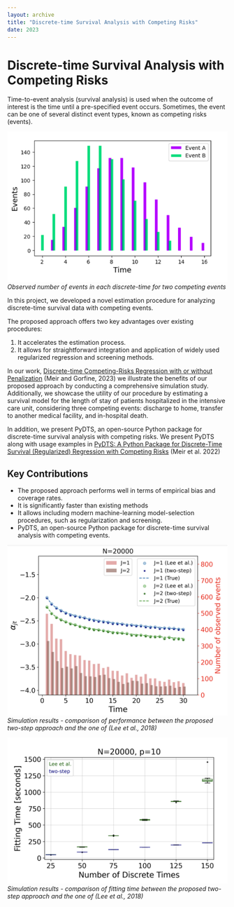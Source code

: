 ```yaml
---
layout: archive
title: "Discrete-time Survival Analysis with Competing Risks"
date: 2023
---
```


# Discrete-time Survival Analysis with Competing Risks

Time-to-event analysis (survival analysis) is used when the outcome of interest is the time until a pre-specified event occurs. 
Sometimes, the event can be one of several distinct event types, known as competing risks (events).

![Discrete-time](Discrete-time.png)
*Observed number of events in each discrete-time for two competing events*


In this project, we developed a novel estimation procedure for analyzing discrete-time survival data with competing events.
 
The proposed approach offers two key advantages over existing procedures: 
1. It accelerates the estimation process.
2. It allows for straightforward integration and application of widely used regularized regression and screening methods.

In our work, [Discrete-time Competing-Risks Regression with or without Penalization](https://arxiv.org/abs/2303.01186) (Meir and Gorfine, 2023) we illustrate the benefits of our proposed approach by conducting a comprehensive simulation study. Additionally, we showcase the utility of our procedure by estimating a survival model for the length of stay of patients hospitalized in the intensive care unit, considering three competing events: discharge to home, transfer to another medical facility, and in-hospital death.

In addition, we present PyDTS, an open-source Python package for discrete-time survival analysis with competing risks. We present PyDTS along with usage examples in [PyDTS: A Python Package for Discrete-Time Survival (Regularized) Regression with Competing Risks](https://arxiv.org/abs/2204.05731) (Meir et al. 2022) 

## Key Contributions
- The proposed approach performs well in terms of empirical bias and coverage rates.
- It is significantly faster than existing methods
- It allows including modern machine-learning model-selection procedures, such as regularization and screening. 
- PyDTS, an open-source Python package for discrete-time survival analysis with competing events.



![pydts_performance](pydts_performance.png)
*Simulation results - comparison of performance between the proposed two-step approach and the one of (Lee et al., 2018)*


![pydts_fitting_time](fitting_time_fig.png)
*Simulation results - comparison of fitting time between the proposed two-step approach and the one of (Lee et al., 2018)*


